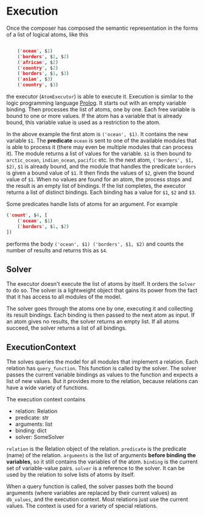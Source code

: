 # Execution

Once the composer has composed the semantic representation in the forms of a list of logical atoms, like this

~~~prolog

    ('ocean', $1)
    ('borders', $1, $2)
    ('african', $2)
    ('country', $2)
    ('borders', $1, $3)
    ('asian', $3)
    ('country', $3)

~~~

the executor (`AtomExecutor`) is able to execute it. Execution is similar to the logic programming language [Prolog](https://en.wikipedia.org/wiki/Prolog). It starts out with an empty variable binding. Then processes the list of atoms, one by one. Each free variable is bound to one or more values. If the atom has a variable that is already bound, this variable value is used as a restriction to the atom.

In the above example the first atom is `('ocean', $1)`. It contains the new variable `$1`. The __predicate__ `ocean` is sent to one of the available modules that is able to process it (there may even be multiple modules that can process it). The module returns a list of values for the variable. `$1` is then bound to `arctic_ocean`, `indian_ocean`, `pacific` etc. In the next atom, `('borders', $1, $2)`, `$1` is already bound, and the module that handles the predicate `borders` is given a bound value of `$1`. It then finds the values of `$2`, given the bound value of `$1`. When no values are found for an atom, the process stops and the result is an empty list of bindings. If the list completes, the executor returns a list of distinct bindings. Each binding has a value for `$1`, `$2` and `$3`.

Some predicates handle lists of atoms for an argument. For example

~~~prolog
('count', $4, [
    ('ocean', $1)
    ('borders', $1, $2)
])
~~~

performs the body `('ocean', $1) ('borders', $1, $2)` and counts the number of results and returns this as `$4`.

## Solver

The executor doesn't execute the list of atoms by itself. It orders the `Solver` to do so. The solver is a lightweight object that gains its power from the fact that it has access to all modules of the model.

The solver goes through the atoms one by one, executing it and collecting its result bindings. Each binding is then passed to the next atom as input. If an atom gives no results, the solver returns an empty list. If all atoms succeed, the solver returns a list of all bindings.

## ExecutionContext

The solves queries the model for all modules that implement a relation. Each relation has `query_function`. This function is called by the solver. The solver passes the current variable bindings as values to the function and expects a list of new values. But it provides more to the relation, because relations can have a wide variety of functions.

The execution context contains

* relation: Relation
* predicate: str
* arguments: list
* binding: dict
* solver: SomeSolver

`relation` is the Relation object of the relation. `predicate` is the predicate (name) of the relation. `arguments` is the list of arguments __before binding the variables__, so it still contains the variables of the atom. `binding` is the current set of variable-value pairs. `solver` is a reference to the solver. It can be used by the relation to solve lists of atoms by itself.

When a query function is called, the solver passes both the bound arguments (where variables are replaced by their current values) as `db_values`, and the execution context. Most relations just use the current values. The context is used for a variety of special relations.
